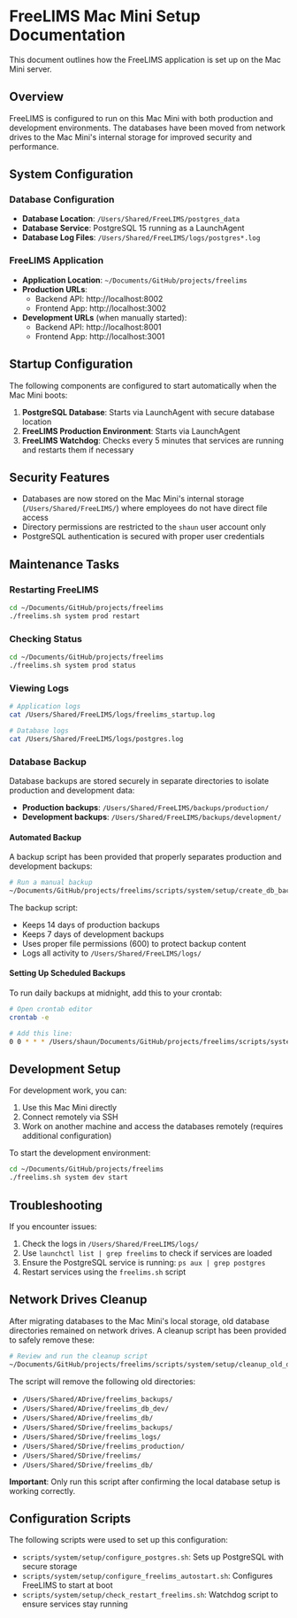 # FreeLIMS Mac Mini Setup Documentation

This document outlines how the FreeLIMS application is set up on the Mac Mini server.

## Overview

FreeLIMS is configured to run on this Mac Mini with both production and development environments. The databases have been moved from network drives to the Mac Mini's internal storage for improved security and performance.

## System Configuration

### Database Configuration

- **Database Location**: `/Users/Shared/FreeLIMS/postgres_data`
- **Database Service**: PostgreSQL 15 running as a LaunchAgent
- **Database Log Files**: `/Users/Shared/FreeLIMS/logs/postgres*.log`

### FreeLIMS Application

- **Application Location**: `~/Documents/GitHub/projects/freelims`
- **Production URLs**:
  - Backend API: http://localhost:8002
  - Frontend App: http://localhost:3002
- **Development URLs** (when manually started):
  - Backend API: http://localhost:8001
  - Frontend App: http://localhost:3001

## Startup Configuration

The following components are configured to start automatically when the Mac Mini boots:

1. **PostgreSQL Database**: Starts via LaunchAgent with secure database location
2. **FreeLIMS Production Environment**: Starts via LaunchAgent
3. **FreeLIMS Watchdog**: Checks every 5 minutes that services are running and restarts them if necessary

## Security Features

- Databases are now stored on the Mac Mini's internal storage (`/Users/Shared/FreeLIMS/`) where employees do not have direct file access
- Directory permissions are restricted to the `shaun` user account only
- PostgreSQL authentication is secured with proper user credentials

## Maintenance Tasks

### Restarting FreeLIMS

```bash
cd ~/Documents/GitHub/projects/freelims
./freelims.sh system prod restart
```

### Checking Status

```bash
cd ~/Documents/GitHub/projects/freelims
./freelims.sh system prod status
```

### Viewing Logs

```bash
# Application logs
cat /Users/Shared/FreeLIMS/logs/freelims_startup.log

# Database logs
cat /Users/Shared/FreeLIMS/logs/postgres.log
```

### Database Backup

Database backups are stored securely in separate directories to isolate production and development data:

- **Production backups**: `/Users/Shared/FreeLIMS/backups/production/`
- **Development backups**: `/Users/Shared/FreeLIMS/backups/development/`

#### Automated Backup

A backup script has been provided that properly separates production and development backups:

```bash
# Run a manual backup
~/Documents/GitHub/projects/freelims/scripts/system/setup/create_db_backup.sh
```

The backup script:
- Keeps 14 days of production backups
- Keeps 7 days of development backups
- Uses proper file permissions (600) to protect backup content
- Logs all activity to `/Users/Shared/FreeLIMS/logs/`

#### Setting Up Scheduled Backups

To run daily backups at midnight, add this to your crontab:

```bash
# Open crontab editor
crontab -e

# Add this line:
0 0 * * * /Users/shaun/Documents/GitHub/projects/freelims/scripts/system/setup/create_db_backup.sh
```

## Development Setup

For development work, you can:

1. Use this Mac Mini directly
2. Connect remotely via SSH
3. Work on another machine and access the databases remotely (requires additional configuration)

To start the development environment:

```bash
cd ~/Documents/GitHub/projects/freelims
./freelims.sh system dev start
```

## Troubleshooting

If you encounter issues:

1. Check the logs in `/Users/Shared/FreeLIMS/logs/`
2. Use `launchctl list | grep freelims` to check if services are loaded
3. Ensure the PostgreSQL service is running: `ps aux | grep postgres`
4. Restart services using the `freelims.sh` script

## Network Drives Cleanup

After migrating databases to the Mac Mini's local storage, old database directories remained on network drives. A cleanup script has been provided to safely remove these:

```bash
# Review and run the cleanup script
~/Documents/GitHub/projects/freelims/scripts/system/setup/cleanup_old_db_locations.sh
```

The script will remove the following old directories:
- `/Users/Shared/ADrive/freelims_backups/`
- `/Users/Shared/ADrive/freelims_db_dev/`
- `/Users/Shared/ADrive/freelims_db/`
- `/Users/Shared/SDrive/freelims_backups/`
- `/Users/Shared/SDrive/freelims_logs/`
- `/Users/Shared/SDrive/freelims_production/`
- `/Users/Shared/SDrive/freelims/`
- `/Users/Shared/SDrive/freelims_db/`

**Important**: Only run this script after confirming the local database setup is working correctly.

## Configuration Scripts

The following scripts were used to set up this configuration:

- `scripts/system/setup/configure_postgres.sh`: Sets up PostgreSQL with secure storage
- `scripts/system/setup/configure_freelims_autostart.sh`: Configures FreeLIMS to start at boot
- `scripts/system/setup/check_restart_freelims.sh`: Watchdog script to ensure services stay running 